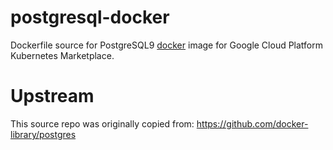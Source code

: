 postgresql-docker
============

Dockerfile source for PostgreSQL9 [docker](https://docker.io) image for Google Cloud Platform Kubernetes Marketplace.

# Upstream
This source repo was originally copied from:
https://github.com/docker-library/postgres
